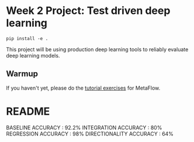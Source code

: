 # Week 2 Project: Test driven deep learning

```
pip install -e .
```

This project will be using production deep learning tools to reliably evaluate deep learning models.

## Warmup

If you haven't yet, please do the [tutorial exercises](https://docs.metaflow.org/getting-started/tutorials) for MetaFlow. 

# README

BASELINE ACCURACY       : 92.2%
INTEGRATION ACCURACY    : 80%
REGRESSION ACCURACY     : 98%
DIRECTIONALITY ACCURACY : 64%
